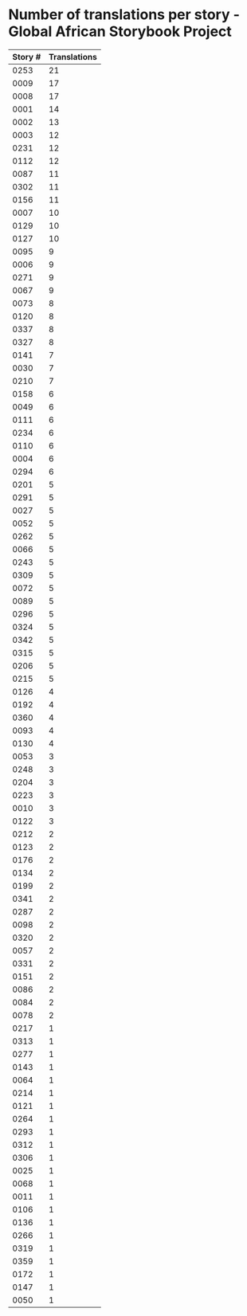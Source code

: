 # Number of translations per story - Global African Storybook Project

Story # | Translations
------- | ------------
0253 | 21
0009 | 17
0008 | 17
0001 | 14
0002 | 13
0003 | 12
0231 | 12
0112 | 12
0087 | 11
0302 | 11
0156 | 11
0007 | 10
0129 | 10
0127 | 10
0095 | 9
0006 | 9
0271 | 9
0067 | 9
0073 | 8
0120 | 8
0337 | 8
0327 | 8
0141 | 7
0030 | 7
0210 | 7
0158 | 6
0049 | 6
0111 | 6
0234 | 6
0110 | 6
0004 | 6
0294 | 6
0201 | 5
0291 | 5
0027 | 5
0052 | 5
0262 | 5
0066 | 5
0243 | 5
0309 | 5
0072 | 5
0089 | 5
0296 | 5
0324 | 5
0342 | 5
0315 | 5
0206 | 5
0215 | 5
0126 | 4
0192 | 4
0360 | 4
0093 | 4
0130 | 4
0053 | 3
0248 | 3
0204 | 3
0223 | 3
0010 | 3
0122 | 3
0212 | 2
0123 | 2
0176 | 2
0134 | 2
0199 | 2
0341 | 2
0287 | 2
0098 | 2
0320 | 2
0057 | 2
0331 | 2
0151 | 2
0086 | 2
0084 | 2
0078 | 2
0217 | 1
0313 | 1
0277 | 1
0143 | 1
0064 | 1
0214 | 1
0121 | 1
0264 | 1
0293 | 1
0312 | 1
0306 | 1
0025 | 1
0068 | 1
0011 | 1
0106 | 1
0136 | 1
0266 | 1
0319 | 1
0359 | 1
0172 | 1
0147 | 1
0050 | 1
